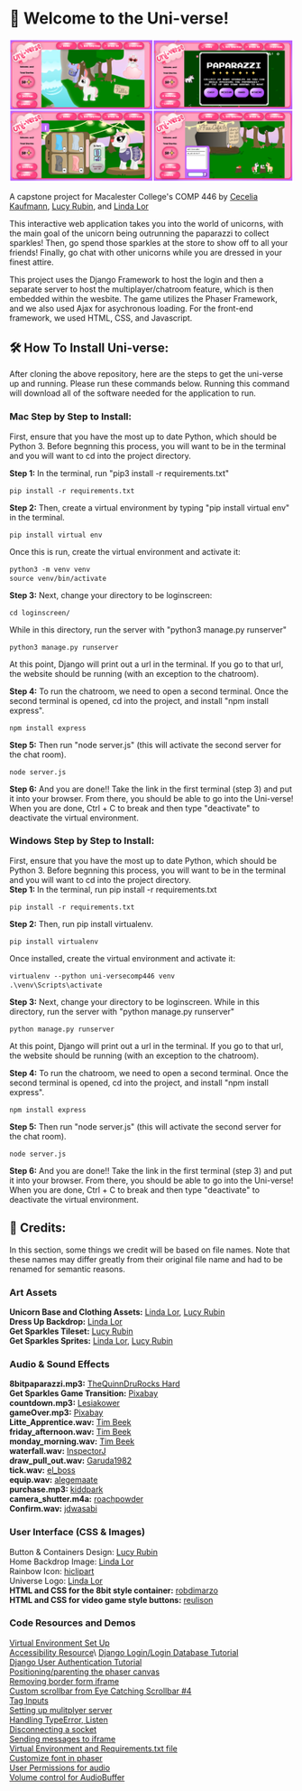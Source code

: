 # 🦄 Welcome to the Uni-verse!
![site preview](loginscreen/static/loginscreen/assets/images/site_preview.png)

A capstone project for Macalester College's COMP 446 by [Cecelia Kaufmann](https://github.com/cecelia-kaufmann1), [Lucy Rubin](https://github.com/lucyrubin), and [Linda Lor](https://github.com/LindaLor028)

This interactive web application takes you into the world of unicorns, with the main goal of the unicorn being outrunning the paparazzi to collect sparkles! Then, go spend those sparkles at the store to show off to all your friends! Finally, go chat with other unicorns while you are dressed in your finest attire. 

This project uses the Django Framework to host the login and then a separate server to host the multiplayer/chatroom feature, which is then embedded within the wesbite. The game utilizes the Phaser Framework, and we also used Ajax for asychronous loading. For the front-end framework, we used HTML, CSS, and Javascript. 

## 🛠 How To Install Uni-verse:
After cloning the above repository, here are the steps to get the uni-verse up and running. Please run these commands below. Running this command will download all of the software needed for the application to run. 

### Mac Step by Step to Install:
First, ensure that you have the most up to date Python, which should be Python 3. Before begnning this process, you will want to be in the terminal and you will want to cd into the project directory.

**Step 1:** In the terminal, run "pip3 install -r requirements.txt" 
```
pip install -r requirements.txt
```

**Step 2:** Then, create a virtual environment by typing "pip install virtual env" in the terminal. 
```
pip install virtual env
```
Once this is run, create the virtual environment and activate it: 
```
python3 -m venv venv
source venv/bin/activate
```
**Step 3:** Next, change your directory to be loginscreen:
```
cd loginscreen/
```
While in this directory, run the server with "python3 manage.py runserver"
```
python3 manage.py runserver
```
At this point, Django will print out a url in the terminal. If you go to that url, the website should be running (with an exception to the chatroom). 

**Step 4:** To run the chatroom, we need to open a second terminal. Once the second terminal is opened, cd into the project, and install "npm install express". 
```
npm install express
```
**Step 5:** Then run "node server.js" (this will activate the second server for the chat room). 
```
node server.js
```
**Step 6:** And you are done!! Take the link in the first terminal (step 3) and put it into your browser. From there, you should be able to go into the Uni-verse! When you are done, Ctrl + C to break and then type "deactivate" to deactivate the virtual environment. 

### Windows Step by Step to Install:
First, ensure that you have the most up to date Python, which should be Python 3. Before begnning this process, you will want to be in the terminal and you will want to cd into the project directory. \
**Step 1:** In the terminal, run pip install -r requirements.txt 
```
pip install -r requirements.txt
```
**Step 2:** Then, run pip install virtualenv.
```
pip install virtualenv
```
Once installed, create the virtual environment and activate it: 
```
virtualenv --python uni-versecomp446 venv
.\venv\Scripts\activate
```
**Step 3:** Next, change your directory to be loginscreen. While in this directory, run the server with "python manage.py runserver"
```
python manage.py runserver
```
At this point, Django will print out a url in the terminal. If you go to that url, the website should be running (with an exception to the chatroom). 


**Step 4:** To run the chatroom, we need to open a second terminal. Once the second terminal is opened, cd into the project, and install "npm install express". 
```
npm install express
```
**Step 5:** Then run "node server.js" (this will activate the second server for the chat room). 
```
node server.js
```

**Step 6:** And you are done!! Take the link in the first terminal (step 3) and put it into your browser. From there, you should be able to go into the Uni-verse! When you are done, Ctrl + C to break and then type "deactivate" to deactivate the virtual environment. 


## 📝 Credits:
In this section, some things we credit will be based on file names. Note that these names may differ greatly from their original file name and had to be renamed for semantic reasons. 
### Art Assets
**Unicorn Base and Clothing Assets:** [Linda Lor](https://github.com/LindaLor028), [Lucy Rubin](https://github.com/lucyrubin) \
**Dress Up Backdrop:** [Linda Lor](https://github.com/LindaLor028) \
**Get Sparkles Tileset:** [Lucy Rubin](https://github.com/lucyrubin) \
**Get Sparkles Sprites:** [Linda Lor](https://github.com/LindaLor028), [Lucy Rubin](https://github.com/lucyrubin)

### Audio & Sound Effects
**8bitpaparazzi.mp3:** [TheQuinnDruRocks Hard ](https://www.youtube.com/watch?v=V0ZvdCeIPzM&ab_channel=TheQuinnDruRocksHard)\
**Get Sparkles Game Transition:** [Pixabay](https://pixabay.com/sound-effects/?utm_source=link-attribution&utm_medium=referral&utm_campaign=music&utm_content=6104)\
**countdown.mp3:** [Lesiakower](https://pixabay.com/sound-effects//?utm_source=link-attribution&utm_medium=referral&utm_campaign=music&utm_content=151797)\
**gameOver.mp3:** [Pixabay](https://pixabay.com/?utm_source=link-attribution&utm_medium=referral&utm_campaign=music&utm_content=38507)\
**Litte_Apprentice.wav:** [Tim Beek](https://soundcloud.com/timbeek/little-apprentice)\
**friday_afternoon.wav:** [Tim Beek](https://soundcloud.com/timbeek/little-apprentice)\
**monday_morning.wav:** [Tim Beek](https://soundcloud.com/timbeek/little-apprentice)\
**waterfall.wav:** [InspectorJ](https://freesound.org/people/InspectorJ/sounds/365919/)\
**draw_pull_out.wav:** [Garuda1982](https://freesound.org/people/Garuda1982/sounds/561406/)\
**tick.wav:** [el_boss](https://freesound.org/people/el_boss/sounds/628638/)\
**equip.wav:** [alegemaate](https://freesound.org/people/alegemaate/sounds/667271/)\
**purchase.mp3:** [kiddpark](https://freesound.org/people/kiddpark/sounds/201159/)\
**camera_shutter.m4a:** [roachpowder](https://freesound.org/people/roachpowder/sounds/170229/)\
**Confirm.wav:** [jdwasabi](https://jdwasabi.itch.io/8-bit-16-bit-sound-effects-pack)



### User Interface (CSS & Images) 
Button & Containers Design: [Lucy Rubin](https://github.com/lucyrubin)\
Home Backdrop Image: [Linda Lor](https://github.com/LindaLor028)\
Rainbow Icon: [hiclipart](https://www.hiclipart.com/free-transparent-background-png-clipart-itxob/download)\
Universe Logo: [Linda Lor](https://github.com/LindaLor028)\
**HTML and CSS for the 8bit style container:** [robdimarzo](https://codepen.io/robdimarzo/pen/eYWmxKr)\
**HTML and CSS for video game style buttons:** [reulison](https://codepen.io/reulison/pen/WNNVPZq)

### Code Resources and Demos
[Virtual Environment Set Up](https://mothergeo-py.readthedocs.io/en/latest/development/how-to/venv-win.html)\
[Accessibility Resource](https://www.siteimprove.com/glossary/accessible-fonts/#:~:text=The%20most%20accessible%20fonts%20are,also%20considered%20to%20be%20accessible.)\
[Django Login/Login Database Tutorial](https://learndjango.com/tutorials/django-login-and-logout-tutorial)\
[Django User Authentication Tutorial](https://developer.mozilla.org/en-US/docs/Learn/Server-side/Django/Authentication)\
[Positioning/parenting the phaser canvas](https://phaser.discourse.group/t/how-do-i-move-phaser-game-to-the-center-of-a-browser/8577)\
[Removing border form iframe](https://stackoverflow.com/questions/65034/remove-border-from-iframe)\
[Custom scrollbar from Eye Catching Scrollbar #4](https://css-tricks.com/classy-and-cool-custom-css-scrollbars-a-showcase/)\
[Tag Inputs](https://www.w3schools.com/tags/tag_input.asp)\
[Setting up mulitplyer server](https://gamedevacademy.org/create-a-basic-multiplayer-game-in-phaser-3-with-socket-io-part-1/#Setting_up_the_server)\
[Handling TypeError, Listen](https://stackoverflow.com/questions/64923775/typeerror-require-listen-is-not-a-function)\
[Disconnecting a socket](https://www.dynetisgames.com/2017/03/06/how-to-make-a-multiplayer-online-game-with-phaser-socket-io-and-node-js/ )\
[Sending messages to iframe](https://javascriptbit.com/transfer-data-between-parent-window-and-iframe-postmessage-api/)\
[Virtual Environment and Requirements.txt file](https://mothergeo-py.readthedocs.io/en/latest/development/how-to/venv-win.html)\
[Customize font in phaser](https://learn.yorkcs.com/2019/09/28/phaser-3-basics-custom-fonts/)\
[User Permissions for audio](https://stackoverflow.com/questions/60427633/how-to-ask-audio-autoplay-permission-in-the-browsersafari-with-javascript)\
[Volume control for AudioBuffer](https://stackoverflow.com/questions/43386277/how-to-control-the-sound-volume-of-audio-buffer-audiocontext)


